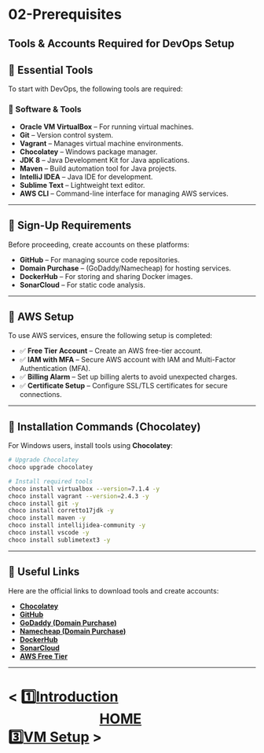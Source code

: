 # 02-Prerequisites

## **Tools & Accounts Required for DevOps Setup**  

## **📌 Essential Tools**  
To start with DevOps, the following tools are required:  

### **🔧 Software & Tools**  
- **Oracle VM VirtualBox** – For running virtual machines.  
- **Git** – Version control system.  
- **Vagrant** – Manages virtual machine environments.  
- **Chocolatey** – Windows package manager.  
- **JDK 8** – Java Development Kit for Java applications.  
- **Maven** – Build automation tool for Java projects.  
- **IntelliJ IDEA** – Java IDE for development.  
- **Sublime Text** – Lightweight text editor.  
- **AWS CLI** – Command-line interface for managing AWS services.  

---

## **📌 Sign-Up Requirements**  
Before proceeding, create accounts on these platforms:  
- **GitHub** – For managing source code repositories.  
- **Domain Purchase** – (GoDaddy/Namecheap) for hosting services.  
- **DockerHub** – For storing and sharing Docker images.  
- **SonarCloud** – For static code analysis.  

---

## **📌 AWS Setup**  
To use AWS services, ensure the following setup is completed:  
- ✅ **Free Tier Account** – Create an AWS free-tier account.  
- ✅ **IAM with MFA** – Secure AWS account with IAM and Multi-Factor Authentication (MFA).  
- ✅ **Billing Alarm** – Set up billing alerts to avoid unexpected charges.  
- ✅ **Certificate Setup** – Configure SSL/TLS certificates for secure connections.  

---

## **📌 Installation Commands (Chocolatey)**  
For Windows users, install tools using **Chocolatey**:  

```sh
# Upgrade Chocolatey
choco upgrade chocolatey  

# Install required tools  
choco install virtualbox --version=7.1.4 -y  
choco install vagrant --version=2.4.3 -y  
choco install git -y  
choco install corretto17jdk -y  
choco install maven -y  
choco install intellijidea-community -y  
choco install vscode -y  
choco install sublimetext3 -y  
```

---

## **📌 Useful Links**  
Here are the official links to download tools and create accounts:  

- **[Chocolatey](https://chocolatey.org/)**
- **[GitHub](https://github.com/)**
- **[GoDaddy (Domain Purchase)](https://www.godaddy.com/)**
- **[Namecheap (Domain Purchase)](https://www.namecheap.com/)**
- **[DockerHub](https://hub.docker.com/)**
- **[SonarCloud](https://sonarcloud.io/)**
- **[AWS Free Tier](https://aws.amazon.com/free/)**  

---

# < 1️⃣[Introduction](../01-Introduction/README.md) &nbsp;&nbsp;&nbsp;&nbsp;&nbsp;&nbsp;&nbsp;&nbsp;&nbsp;&nbsp;&nbsp;&nbsp;&nbsp;&nbsp;&nbsp;&nbsp;&nbsp;&nbsp;&nbsp;&nbsp;&nbsp;&nbsp;&nbsp;&nbsp;&nbsp;&nbsp;&nbsp;&nbsp;[HOME](../README.md)&nbsp;&nbsp;&nbsp;&nbsp;&nbsp;&nbsp;&nbsp;&nbsp;&nbsp;&nbsp;&nbsp;&nbsp;&nbsp;&nbsp;&nbsp;&nbsp;&nbsp;&nbsp;&nbsp;&nbsp;&nbsp;&nbsp;&nbsp;&nbsp;&nbsp;&nbsp;&nbsp;&nbsp; 3️⃣[VM Setup](../03-VM-Setup/README.md) >
